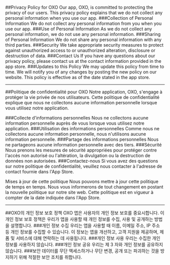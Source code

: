 ##Privacy Policy for OXO
Our app, OXO, is committed to protecting the privacy of our users. This privacy policy explains that we do not collect any personal information when you use our app.
###Collection of Personal Information
We do not collect any personal information from you when you use our app.
###Use of Personal Information
As we do not collect any personal information, we do not use any personal information.
###Sharing of Personal Information
We do not share any personal information with any third parties.
###Security
We take appropriate security measures to protect against unauthorized access to or unauthorized alteration, disclosure or destruction of data.
###Contact Us
If you have any questions about our privacy policy, please contact us at the contact information provided in the app store.
###Updates to this Policy
We may update this policy from time to time. We will notify you of any changes by posting the new policy on our website.
This policy is effective as of the date stated in the app store.

------------ 

##Politique de confidentialité pour OXO
Notre application, OXO, s'engage à protéger la vie privée de nos utilisateurs. Cette politique de confidentialité explique que nous ne collectons aucune information personnelle lorsque vous utilisez notre application.

###Collecte d'informations personnelles
Nous ne collectons aucune information personnelle auprès de vous lorsque vous utilisez notre application.
###Utilisation des informations personnelles
Comme nous ne collectons aucune information personnelle, nous n'utilisons aucune information personnelle.
###Partage des informations personnelles
Nous ne partageons aucune information personnelle avec des tiers.
###Sécurité
Nous prenons les mesures de sécurité appropriées pour protéger contre l'accès non autorisé ou l'altération, la divulgation ou la destruction de données non autorisées.
###Contactez-nous
Si vous avez des questions sur notre politique de confidentialité, veuillez nous contacter à l'adresse de contact fournie dans l'App Store.

Mises à jour de cette politique
Nous pouvons mettre à jour cette politique de temps en temps. Nous vous informerons de tout changement en postant la nouvelle politique sur notre site web.
Cette politique est en vigueur à compter de la date indiquée dans l'App Store.

------------ 

##OXO의 개인 정보 보호 정책
OXO 앱은 사용자의 개인 정보 보호를 중요시합니다. 이 개인 정보 보호 정책은 우리가 앱을 사용할 때 개인 정보를 수집, 사용 및 공개하는 방법을 설명합니다.
###개인 정보 수집
우리는 앱을 사용할 때 이름, 이메일 주소, IP 주소 등 개인 정보를 수집할 수 있습니다. 이 정보는 앱을 개선하고, 고객 지원을 제공하며, 제품 및 서비스에 대해 연락하는 데 사용됩니다.
###개인 정보 사용
우리는 수집한 개인 정보를 사용하지 않습니다.
###개인 정보 공유
우리는 제 3 자와 개인 정보를 공유하지 않습니다.
###보안
데이터를 무단 액세스하거나 무단 변경, 공개 또는 파괴하는 것을 방지하기 위해 적절한 보안 조치를 취합니다.
